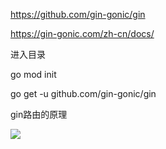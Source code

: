 https://github.com/gin-gonic/gin



https://gin-gonic.com/zh-cn/docs/





进入目录



go mod init



go get -u github.com/gin-gonic/gin



gin路由的原理



![](https://gitee.com/hxc8/images7/raw/master/img/202407190752572.jpg)

